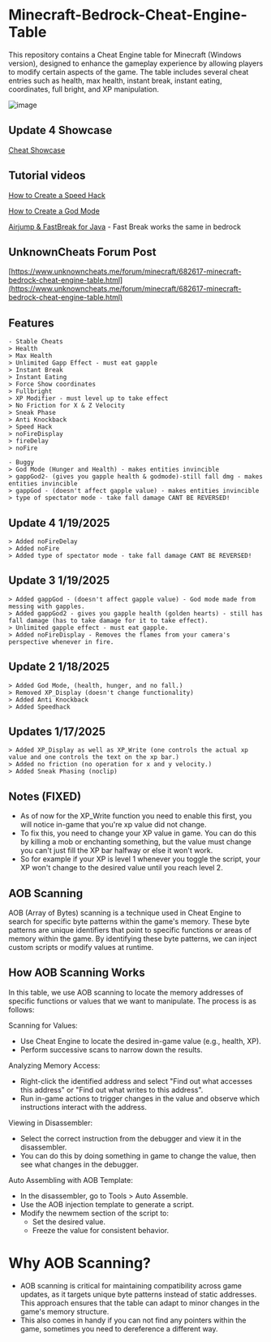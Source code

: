 # Minecraft-Bedrock-Cheat-Engine-Table
This repository contains a Cheat Engine table for Minecraft (Windows version), designed to enhance the gameplay experience by allowing players to modify certain aspects of the game. The table includes several cheat entries such as health, max health, instant break, instant eating, coordinates, full bright, and XP manipulation.

![image](https://github.com/user-attachments/assets/75a94bd3-10c8-4f7e-9d7c-fabcc50f68be)


## Update 4 Showcase
[Cheat Showcase](https://www.youtube.com/watch?v=VqiRAJ0K94I)

## Tutorial videos
[How to Create a Speed Hack](https://youtu.be/QHXdqz45FPk)

[How to Create a God Mode](https://www.youtube.com/watch?v=1Kkrx97UBF8)

[Airjump & FastBreak for Java](https://www.youtube.com/watch?v=ylsNXpjo-Qg) - Fast Break works the same in bedrock

## UnknownCheats Forum Post
[https://www.unknowncheats.me/forum/minecraft/682617-minecraft-bedrock-cheat-engine-table.html](https://www.unknowncheats.me/forum/minecraft/682617-minecraft-bedrock-cheat-engine-table.html)

## Features
```
- Stable Cheats
> Health
> Max Health
> Unlimited Gapp Effect - must eat gapple
> Instant Break
> Instant Eating
> Force Show coordinates
> Fullbright
> XP Modifier - must level up to take effect
> No Friction for X & Z Velocity
> Sneak Phase
> Anti Knockback
> Speed Hack
> noFireDisplay
> fireDelay
> noFire

- Buggy
> God Mode (Hunger and Health) - makes entities invincible
> gappGod2- (gives you gapple health & godmode)-still fall dmg - makes entities invincible
> gappGod - (doesn't affect gapple value) - makes entities invincible
> type of spectator mode - take fall damage CANT BE REVERSED!
```

## Update 4 1/19/2025
```
> Added noFireDelay
> Added noFire
> Added type of spectator mode - take fall damage CANT BE REVERSED!
```


## Update 3 1/19/2025
```
> Added gappGod - (doesn't affect gapple value) - God mode made from messing with gapples.
> Added gappGod2 - gives you gapple health (golden hearts) - still has fall damage (has to take damage for it to take effect).
> Unlimited gapple effect - must eat gapple.
> Added noFireDisplay - Removes the flames from your camera's perspective whenever in fire.
```

## Update 2 1/18/2025
```
> Added God Mode, (health, hunger, and no fall.)
> Removed XP_Display (doesn't change functionality)
> Added Anti Knockback
> Added Speedhack
```

## Updates 1/17/2025
```
> Added XP_Display as well as XP_Write (one controls the actual xp value and one controls the text on the xp bar.)
> Added no friction (no operation for x and y velocity.)
> Added Sneak Phasing (noclip)
```

## Notes (FIXED)
- As of now for the XP_Write function you need to enable this first, you will notice in-game that you're xp value did not change.
- To fix this, you need to change your XP value in game. You can do this by killing a mob or enchanting something, but the value must change you can't just fill the XP bar halfway or else it won't work.
- So for example if your XP is level 1 whenever you toggle the script, your XP won't change to the desired value until you reach level 2.


## AOB Scanning

AOB (Array of Bytes) scanning is a technique used in Cheat Engine to search for specific byte patterns within the game's memory. These byte patterns are unique identifiers that point to specific functions or areas of memory within the game. By identifying these byte patterns, we can inject custom scripts or modify values at runtime.

## How AOB Scanning Works

In this table, we use AOB scanning to locate the memory addresses of specific functions or values that we want to manipulate. The process is as follows:

Scanning for Values:

- Use Cheat Engine to locate the desired in-game value (e.g., health, XP).
- Perform successive scans to narrow down the results.


Analyzing Memory Access:

- Right-click the identified address and select "Find out what accesses this address" or "Find out what writes to this address".
- Run in-game actions to trigger changes in the value and observe which instructions interact with the address.

Viewing in Disassembler:

- Select the correct instruction from the debugger and view it in the disassembler.
- You can do this by doing something in game to change the value, then see what changes in the debugger.

Auto Assembling with AOB Template:

- In the disassembler, go to Tools > Auto Assemble.
- Use the AOB injection template to generate a script.
- Modify the newmem section of the script to:
   - Set the desired value.
   - Freeze the value for consistent behavior.

# Why AOB Scanning?

- AOB scanning is critical for maintaining compatibility across game updates, as it targets unique byte patterns instead of static addresses. This approach ensures that the table can adapt to minor changes in the game's memory structure.
- This also comes in handy if you can not find any pointers within the game, sometimes you need to dereference a different way.



